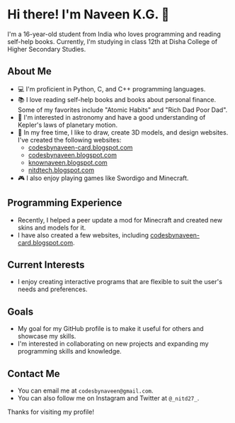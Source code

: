 # Hi there! I'm Naveen K.G. 👋

I'm a 16-year-old student from India who loves programming and reading self-help books. Currently, I'm studying in class 12th at Disha College of Higher Secondary Studies.

## About Me

- 💻 I'm proficient in Python, C, and C++ programming languages.
- 📚 I love reading self-help books and books about personal finance. Some of my favorites include "Atomic Habits" and "Rich Dad Poor Dad".
- 🔭 I'm interested in astronomy and have a good understanding of Kepler's laws of planetary motion.
- 🎨 In my free time, I like to draw, create 3D models, and design websites. I've created the following websites:
  - [codesbynaveen-card.blogspot.com](https://codesbynaveen-card.blogspot.com/)
  - [codesbynaveen.blogspot.com](https://codesbynaveen.blogspot.com/)
  - [knownaveen.blogspot.com](https://knownaveen.blogspot.com/)
  - [nitdtech.blogspot.com](https://nitdtech.blogspot.com/)
- 🎮 I also enjoy playing games like Swordigo and Minecraft.

## Programming Experience

- Recently, I helped a peer update a mod for Minecraft and created new skins and models for it.
- I have also created a few websites, including [codesbynaveen-card.blogspot.com](https://codesbynaveen-card.blogspot.com/).

## Current Interests

- I enjoy creating interactive programs that are flexible to suit the user's needs and preferences.

## Goals

- My goal for my GitHub profile is to make it useful for others and showcase my skills.
- I'm interested in collaborating on new projects and expanding my programming skills and knowledge.

## Contact Me

- You can email me at `codesbynaveen@gmail.com`.
- You can also follow me on Instagram and Twitter at `@_nitd27_`.

Thanks for visiting my profile!
